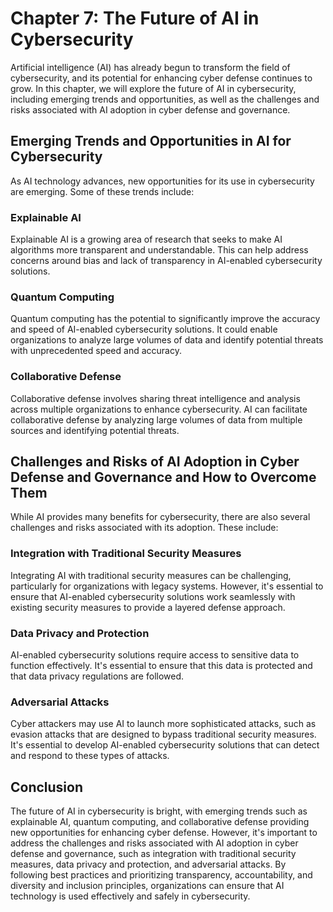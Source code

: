 Chapter 7: The Future of AI in Cybersecurity
============================================

Artificial intelligence (AI) has already begun to transform the field of cybersecurity, and its potential for enhancing cyber defense continues to grow. In this chapter, we will explore the future of AI in cybersecurity, including emerging trends and opportunities, as well as the challenges and risks associated with AI adoption in cyber defense and governance.

Emerging Trends and Opportunities in AI for Cybersecurity
---------------------------------------------------------

As AI technology advances, new opportunities for its use in cybersecurity are emerging. Some of these trends include:

### Explainable AI

Explainable AI is a growing area of research that seeks to make AI algorithms more transparent and understandable. This can help address concerns around bias and lack of transparency in AI-enabled cybersecurity solutions.

### Quantum Computing

Quantum computing has the potential to significantly improve the accuracy and speed of AI-enabled cybersecurity solutions. It could enable organizations to analyze large volumes of data and identify potential threats with unprecedented speed and accuracy.

### Collaborative Defense

Collaborative defense involves sharing threat intelligence and analysis across multiple organizations to enhance cybersecurity. AI can facilitate collaborative defense by analyzing large volumes of data from multiple sources and identifying potential threats.

Challenges and Risks of AI Adoption in Cyber Defense and Governance and How to Overcome Them
--------------------------------------------------------------------------------------------

While AI provides many benefits for cybersecurity, there are also several challenges and risks associated with its adoption. These include:

### Integration with Traditional Security Measures

Integrating AI with traditional security measures can be challenging, particularly for organizations with legacy systems. However, it's essential to ensure that AI-enabled cybersecurity solutions work seamlessly with existing security measures to provide a layered defense approach.

### Data Privacy and Protection

AI-enabled cybersecurity solutions require access to sensitive data to function effectively. It's essential to ensure that this data is protected and that data privacy regulations are followed.

### Adversarial Attacks

Cyber attackers may use AI to launch more sophisticated attacks, such as evasion attacks that are designed to bypass traditional security measures. It's essential to develop AI-enabled cybersecurity solutions that can detect and respond to these types of attacks.

Conclusion
----------

The future of AI in cybersecurity is bright, with emerging trends such as explainable AI, quantum computing, and collaborative defense providing new opportunities for enhancing cyber defense. However, it's important to address the challenges and risks associated with AI adoption in cyber defense and governance, such as integration with traditional security measures, data privacy and protection, and adversarial attacks. By following best practices and prioritizing transparency, accountability, and diversity and inclusion principles, organizations can ensure that AI technology is used effectively and safely in cybersecurity.


